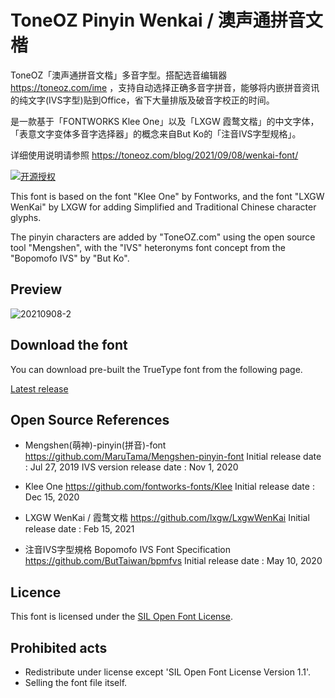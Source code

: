 # ToneOZ Pinyin Wenkai / 澳声通拼音文楷

ToneOZ「澳声通拼音文楷」多音字型。搭配选音编辑器 https://toneoz.com/ime ，支持自动选择正确多音字拼音，能够将内嵌拼音资讯的纯文字(IVS字型)贴到Office，省下大量排版及破音字校正的时间。

是一款基于「FONTWORKS Klee One」以及「LXGW 霞鹜文楷」的中文字体，「表意文字变体多音字选择器」的概念来自But Ko的「注音IVS字型规格」。

详细使用说明请参照
https://toneoz.com/blog/2021/09/08/wenkai-font/

[![开源授权](https://img.shields.io/github/license/jeffreyxuan/toneoz-font-pinyin-wenkai)](https://github.com/jeffreyxuan/toneoz-font-pinyin-wenkai)

This font is based on the font "Klee One" by Fontworks, and the font "LXGW WenKai" by LXGW for adding Simplified and Traditional Chinese character glyphs.

The pinyin characters are added by "ToneOZ.com" using the open source tool "Mengshen", with the "IVS" heteronyms font concept from the "Bopomofo IVS" by "But Ko".

## Preview

![20210908-2](https://user-images.githubusercontent.com/14179988/132431263-ebdf0766-fcf5-49dc-b1b9-96b41f6ceccd.jpg)

## Download the font

You can download pre-built the TrueType font from the following page.

[Latest release](https://github.com/jeffreyxuan/toneoz-font-pinyin-wenkai/releases)

## Open Source References

* Mengshen(萌神)-pinyin(拼音)-font 
https://github.com/MaruTama/Mengshen-pinyin-font
Initial release date : Jul 27, 2019
IVS version release date : Nov 1, 2020

* Klee One
https://github.com/fontworks-fonts/Klee
Initial release date :  Dec 15, 2020

* LXGW WenKai / 霞鹜文楷 
https://github.com/lxgw/LxgwWenKai
Initial release date : Feb 15, 2021

* 注音IVS字型規格 Bopomofo IVS Font Specification 
https://github.com/ButTaiwan/bpmfvs
Initial release date : May 10, 2020

## Licence

This font is licensed under the [SIL Open Font License](https://scripts.sil.org/cms/scripts/page.php?site_id=nrsi&id=OFL).


## Prohibited acts

* Redistribute under license except 'SIL Open Font License Version 1.1'.
* Selling ​​the font file itself.
